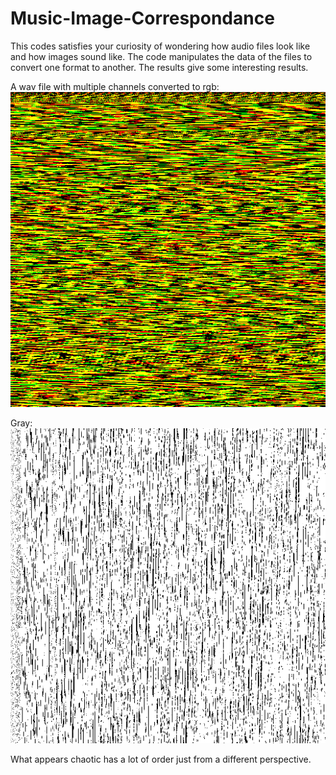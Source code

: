 # Music-Image-Correspondance
This codes satisfies your curiosity of wondering how audio files look like and how images sound like. 
The code manipulates the data of the files to convert one format to another. 
The results give some interesting results.


A wav file with multiple channels converted to rgb:
![Wav file to rgbimage](/Image/output/RGB/OneWav.png)

Gray:
![Wav file to Gray](/Image/output/Gray/OneWav.png)


What appears chaotic has a lot of order just from a different perspective.
